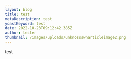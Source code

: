```yaml
---
layout: blog
title: test
metaDescription: test
yoastKeyword: test
date: 2022-10-23T09:12:42.385Z
author: tester
thumbnail: /images/uploads/unknossswnarticleimage2.png
---
```

t﻿est